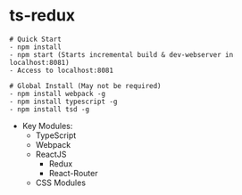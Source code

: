 # ts-redux

```
# Quick Start
- npm install
- npm start (Starts incremental build & dev-webserver in localhost:8081)
- Access to localhost:8081

# Global Install (May not be required)
- npm install webpack -g
- npm install typescript -g
- npm install tsd -g

```

- Key Modules:
  - TypeScript
  - Webpack
  - ReactJS
    - Redux
    - React-Router
  - CSS Modules

